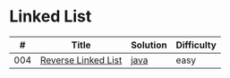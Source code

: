 # Linked List

| \#  | Title                                                                     | Solution                                            | Difficulty |
| --- | ------------------------------------------------------------------------- | --------------------------------------------------- | ---------- |
| 004 | [Reverse Linked List](https://leetcode.com/problems/reverse-linked-list/) | [java](/solution_java/206_Reverse_Linked_List.java) | easy       |
